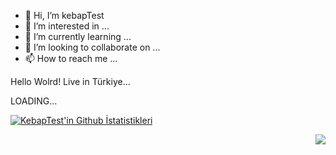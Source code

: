 - 👋 Hi, I’m kebapTest
- 👀 I’m interested in ...
- 🌱 I’m currently learning ...
- 💞️ I’m looking to collaborate on ...
- 📫 How to reach me ...

<!---
denemepay/denemepay is a ✨ special ✨ repository because its `README.md` (this file) appears on your GitHub profile.
You can click the Preview link to take a look at your changes.
--->
Hello Wolrd! Live in Türkiye...

LOADING...

[![KebapTest'in Github İstatistikleri](https://github-readme-stats.vercel.app/api?username=KebapTest)](https://github.com/kebapTest/KebapTest/blob/main/README.md)


<a href="https://github.com/anuraghazra/github-readme-stats">
  <img align="right" src="https://github-readme-stats.vercel.app/api?username=KebapTest" />
</a>

